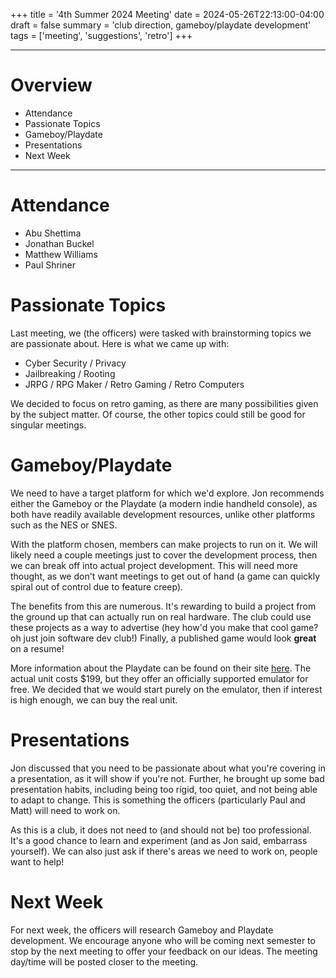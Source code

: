 +++
title = '4th Summer 2024 Meeting'
date = 2024-05-26T22:13:00-04:00
draft = false
summary = 'club direction, gameboy/playdate development'
tags = ['meeting', 'suggestions', 'retro']
+++

***
# Overview
- Attendance
- Passionate Topics
- Gameboy/Playdate
- Presentations
- Next Week
***

# Attendance
- Abu Shettima
- Jonathan Buckel
- Matthew Williams
- Paul Shriner

# Passionate Topics
Last meeting, we (the officers) were tasked with brainstorming topics we are passionate about. Here is what we came up with:

* Cyber Security / Privacy
* Jailbreaking / Rooting
* JRPG / RPG Maker / Retro Gaming / Retro Computers

We decided to focus on retro gaming, as there are many possibilities given by the subject matter. Of course, the other topics could still be good for singular meetings. 

# Gameboy/Playdate
We need to have a target platform for which we'd explore. Jon recommends either the Gameboy or the Playdate (a modern indie handheld console), as both have readily available development resources, unlike other platforms such as the NES or SNES.

With the platform chosen, members can make projects to run on it. We will likely need a couple meetings just to cover the development process, then we can break off into actual project development. This will need more thought, as we don't want meetings to get out of hand (a game can quickly spiral out of control due to feature creep).

The benefits from this are numerous. It's rewarding to build a project from the ground up that can actually run on real hardware. The club could use these projects as a way to advertise (hey how'd you make that cool game? oh just join software dev club!) Finally, a published game would look **great** on a resume!

More information about the Playdate can be found on their site [here](https://play.date/). The actual unit costs $199, but they offer an officially supported emulator for free. We decided that we would start purely on the emulator, then if interest is high enough, we can buy the real unit.

# Presentations
Jon discussed that you need to be passionate about what you're covering in a presentation, as it will show if you're not. Further, he brought up some bad presentation habits, including being too rigid, too quiet, and not being able to adapt to change. This is something the officers (particularly Paul and Matt) will need to work on. 

As this is a club, it does not need to (and should not be) too professional. It's a good chance to learn and experiment (and as Jon said, embarrass yourself). We can also just ask if there's areas we need to work on, people want to help!

# Next Week
For next week, the officers will research Gameboy and Playdate development. We encourage anyone who will be coming next semester to stop by the next meeting to offer your feedback on our ideas. The meeting day/time will be posted closer to the meeting.
